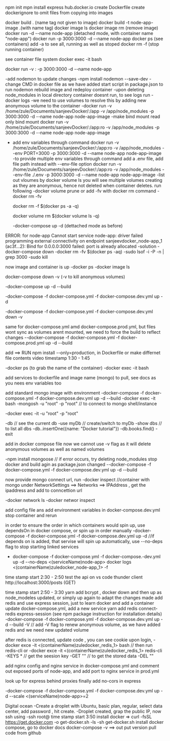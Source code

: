 <!-- https://www.youtube.com/watch?v=9zUHg7xjIqQ -->
<!-- SanjeevThagyani Docker DevOps FreecodecAMP -->

npm init
mpn install express
hub.docker.io
create Dockerfile
create dockerignore to omit files from copying into images

docker build . (name tag not given to image)
docker build -t node-app-image .(with name tag)
docker image ls
docker image rm <imageID> (remove image)
docker run -d --name node-app <image-name> (detached mode, with container name "node-app")
docker run -p 3000:3000 -d --name node-app <image-name>
docker ps (see containers) add -a to see all, running as well as stoped
docker rm <container-name> -f (stop running container)

see container file system
docker exec -it <container-name> bash

<!-- bind-mount volume to sync file system for continuous build -->

docker run -v <absolutePathToFolderOnLocalMAchine>:<PathToFolderInContainer> -p 3000:3000 -d --name node-app <image-name>

<!--(example)
 docker run -v /home/zule/Documents/sanjeevDocker/:/app -p 3000:3000 -d --name node-app <image-name> -->
<!-- (exapmle using variables)
docker run -v $(pwd):/app -p 3000:3000 -d --name node-app <image-name>
 -->

-add nodemon to update changes
-npm install nodemon --save-dev
-change CMD in docker file as we have added start script in package.json to run nodemon
rebuild image and redeploy container
-upon deleting node_modules in local directory container doesnt run, to see logs run
-docker logs <container-name>
-we need to use volumes to resolve this by adding new anonymous volume to the container
-docker run -v /home/zule/Documents/sanjeevDocker/:/app -v /app/node_modules -p 3000:3000 -d --name node-app node-app-image
-make bind mount read only bind mount
docker run -v /home/zule/Documents/sanjeevDocker/:/app:ro -v /app/node_modules -p 3000:3000 -d --name node-app node-app-image

- add env variables through command
  docker run -v /home/zule/Documents/sanjeevDocker/:/app:ro -v /app/node_modules --env PORT=3000 -p 3000:3000 -d --name node-app node-app-image
  -to provide multiple env variables through command add a .env file, add file path instead with --env-file option
  docker run -v /home/zule/Documents/sanjeevDocker/:/app:ro -v /app/node_modules --env-file ./.env -p 3000:3000 -d --name node-app node-app-image
  -list out vloumes by
  docker volume ls
  you will see multiple volumes creating as they are anonymous, hence not deleted when container deletes. run following
  -docker volume prune
  or add -fv with docker rm command
  -docker rm <container-name> -fv

   <!-- delete all containers -->

  docker rm -f $(docker ps -a -q)
   <!-- delete all volumes -->

  docker volume rm $(docker volume ls -q)

   <!-- docker compose to up multiple container -->

  -docker-compose up -d (dettached mode as before)

<!-- error -->

ERROR: for node-app Cannot start service node-app: driver failed programming external connectivity on endpoint sanjeevdocker_node-app_1 (ac3f...2): Bind for 0.0.0.0:3000 failed: port is already allocated
-solution
-docker-compose down
-docker rm -fv $(docker ps -aq)
-sudo lsof -i -P -n | grep 3000
-sudo kill <process id>

now image and container is up
-docker ps
-docker image ls

<!-- compose down -->

docker-compose down -v (-v to kill anonymous volumes)

<!-- when changes are made , we need to rebuild the image with -->

-docker-compose up -d --build

<!-- run multiple docker-compose file, order matters, base file contain contents common among differnt file -->

-docker-compose -f docker-compose.yml -f docker-compose.dev.yml up -d

-docker-compose -f docker-compose.yml -f docker-compose.dev.yml down -v

same for docker-compose.yml amd docker-compose.prod.yml, but files wont sync as volumes arent mounted, we need to force the build to reflect changes
--docker-compose -f docker-compose.yml -f docker-compose.prod.yml up -d --build

<!-- avoid dev-dependencies to be installed in container -->

add ==> RUN npm install --only=production, in Dockerfile or make differnet file contents video timestamp 1:30 - 1:45

-docker ps (to grab the name of the container)
-docker exec -it <container-name> bash

<!-- multiple containers -->

add services to dockerfile and image name (mongo) to pull, see docs as you nees env variables too

<!-- add mongo to docker compose -->

add standard mongo image with environment
-docker-compose -f docker-compose.yml -f docker-compose.dev.yml up -d --build
-docker exec -it <nameofMongoContainer> bash
-mongosh -u "root" -p "root" // to connect to mongo shell/instance

<!--  or use one command as follows -->

-docker exec -it <nameofMongoContainer> -u "root" -p "root"

-db // see the current db
-use myDb // create/switch to myDb
-show dbs // to list all dbs
-db.<collectionName>.insertOne({name: "Docker tutorial"})
-db.books.find()
-exit

<!-- add named volume for data persistance -->

add in docker compose file
now we cannot use -v flag as it will delete anonymous volumes as well as named volumes

<!--connect express(eunning in a container) to our mongo db (running in a container)  -->

-npm install mongoose // if error occurs, try deleting node_modules
stop docker and build agin as package.json changed
--docker-compose -f docker-compose.yml -f docker-compose.dev.yml up -d --build

now provide mongo connect url, run
-docker inspect <containerName> //container with mongo
under NetworkSettings ==> Networks ==> IPAddress , get the ipaddress and add to conncettion url

-docker network ls
-docker networ inspect <networkName>

<!-- add config/config.js -->

add config file ans add environment variables in docker-compose.dev.yml
stop container and rerun

<!-- dependOn -->

in order to ensure the order in which containers would spin up, use dependsOn in docker compose, or spin up in order manually
-docker-compose -f docker-compose.yml -f docker-compose.dev.yml up -d <serviceName> //if depends on is added, that servise will spin up automatically, use --no-deps flag to stop starting linked services

- docker-compose -f docker-compose.yml -f docker-compose.-dev.yml up -d --no-deps <(serviceName)node-app>
  docker logs <(containerName)zuledocker_node-app_1> -f

<!-- create CRUD operations -->

time stamp start 2:30 - 2:50
test the api on vs code thunder client
http://localhost:3000/posts (GET)

<!-- user auth with redis -->

time stamp start 2:50 - 3:30
yarn add bcrypt , docker down and then up as node_modeles updated, or simply up again to adapt the changes made
add redis and use express session, just to learn docker and add a container
update docker-compose.yml, add a new service
yarn add redis connect-redis express-session (see npm package instruction for installation details)
-docker-compose -f docker-compose.yml -f docker-compose.dev.yml up -d --build -V // add -V flag to renew anonymous volume, as we have added redis and we need new updated volume

after redis is connected, update code , you can see cookie upon login,
-docker exce -it <(containerName)zuledocker_redis_1> bash // then run redis-cli or
-docker exce -it <(containerName)zuledocker_redis_1> redis-cli
-KEYS \* // get the seesion key
-GET "<key>" // to get the stored data
-DEL "<KEY>"

<!-- Load Balancer - Nginx -->

add nginx config and nginx service in docker-compose.yml and comment out exposed ports of node-app, and add port to nginx service in prod.yml

look up for express behind proxies
finally add no-cors in express

-docker-compose -f docker-compose.yml -f docker-compose.dev.yml up -d --scale <(serviceName)node-app>=2

<!-- deploy to production -->

Digital ocean
-Create a droplet with Ubuntu, basic plan, regular, select data center, add password , hit create.
-Droplet created, grap the public IP, now ssh using
-ssh root@<IPFromDigitalOcean>
time stamp start 3:50
install docker => curl -fsSL https://get.docker.com -o get-docker.sh
-ls
-sh get-docker.sh
install docker compose, go to docker docs
docker-compose -v ==> out put version
pull code from github

<!-- last viewed 3:57 -->
